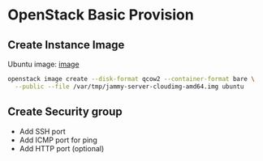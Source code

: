 # OpenStack Basic Provision

## Create Instance Image
Ubuntu image: [image](https://cloud-images.ubuntu.com/jammy/current/jammy-server-cloudimg-amd64.img)

```bash
openstack image create --disk-format qcow2 --container-format bare \
  --public --file /var/tmp/jammy-server-cloudimg-amd64.img ubuntu
```

## Create Security group
- Add SSH port
- Add ICMP port for ping
- Add HTTP port (optional)
